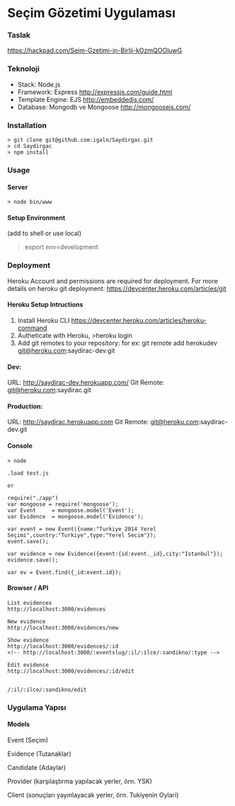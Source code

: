 # Seçim Gözetimi Uygulaması

### Taslak

https://hackpad.com/Seim-Gzetimi-in-Birlii-kOzmQOOluwG

### Teknoloji

* Stack: Node.js
* Framework: Express http://expressjs.com/guide.html
* Template Engine: EJS http://embeddedjs.com/
* Database: Mongodb ve Mongoose http://mongoosejs.com/

### Installation

```
> git clone git@github.com:igaln/Saydirgac.git
> cd Saydirgac
> npm install
```

### Usage

#### Server

```
> node bin/www
```

#### Setup Environment 
(add to shell or use local)
>export env=development

### Deployment

Heroku Account and permissions are required for deployment.
For more details on heroku git deployment:
https://devcenter.heroku.com/articles/git

#### Heroku Setup Intructions
1) Install Heroku CLI https://devcenter.heroku.com/articles/heroku-command
2) Autheticate with Heroku, >heroku login
3) Add git remotes to your repository: 
for ex:  git remote add herokudev git@heroku.com:saydirac-dev.git

#### Dev: 			
URL: http://saydirac-dev.herokuapp.com/
Git Remote: git@heroku.com:saydirac.git

#### Production: 

URL: http://saydirac.herokuapp.com
Git Remote: git@heroku.com:saydirac-dev.git


#### Console

```
> node

.load test.js

or

require("./app")
var mongoose = require('mongoose');
var Event     = mongoose.model('Event');
var Evidence  = mongoose.model('Evidence');

var event = new Event({name:"Turkiye 2014 Yerel Seçimi",country:"Turkiye",type:"Yerel Secim"});
event.save();

var evidence = new Evidence({event:{id:event._id},city:"Istanbul"});
evidence.save();

var ev = Event.find({_id:event.id});
```

#### Browser / API

```
List evidences
http://localhost:3000/evidences

New evidence
http://localhost:3000/evidences/new

Show evidence
http://localhost:3000/evidences/:id
<!-- http://localhost:3000/:eventslug/:il/:ilce/:sandikno/:type -->

Edit evidence
http://localhost:3000/evidences/:id/edit


/:il/:ilce/:sandikno/edit

```

### Uygulama Yapısı

#### Models

Event (Seçim)

Evidence (Tutanaklar)

Candidate (Adaylar)

Provider (karşılaştırma yapılacak yerler, örn. YSK)

Client (sonuçları yayınlayacak yerler, örn. Tukiyenin Oylari)
